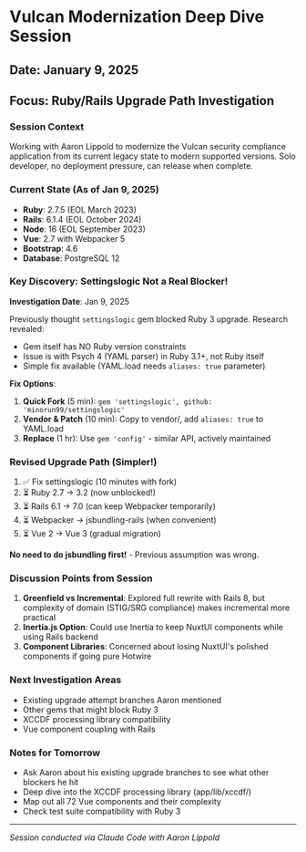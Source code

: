 # Vulcan Modernization Deep Dive Session
## Date: January 9, 2025
## Focus: Ruby/Rails Upgrade Path Investigation

### Session Context
Working with Aaron Lippold to modernize the Vulcan security compliance application from its current legacy state to modern supported versions. Solo developer, no deployment pressure, can release when complete.

### Current State (As of Jan 9, 2025)
- **Ruby**: 2.7.5 (EOL March 2023)
- **Rails**: 6.1.4 (EOL October 2024)
- **Node**: 16 (EOL September 2023)
- **Vue**: 2.7 with Webpacker 5
- **Bootstrap**: 4.6
- **Database**: PostgreSQL 12

### Key Discovery: Settingslogic Not a Real Blocker!
**Investigation Date**: Jan 9, 2025

Previously thought `settingslogic` gem blocked Ruby 3 upgrade. Research revealed:
- Gem itself has NO Ruby version constraints
- Issue is with Psych 4 (YAML parser) in Ruby 3.1+, not Ruby itself
- Simple fix available (YAML.load needs `aliases: true` parameter)

**Fix Options**:
1. **Quick Fork** (5 min): `gem 'settingslogic', github: 'minorun99/settingslogic'`
2. **Vendor & Patch** (10 min): Copy to vendor/, add `aliases: true` to YAML.load
3. **Replace** (1 hr): Use `gem 'config'` - similar API, actively maintained

### Revised Upgrade Path (Simpler!)
1. ✅ Fix settingslogic (10 minutes with fork)
2. ⏳ Ruby 2.7 → 3.2 (now unblocked!)
3. ⏳ Rails 6.1 → 7.0 (can keep Webpacker temporarily)
4. ⏳ Webpacker → jsbundling-rails (when convenient)
5. ⏳ Vue 2 → Vue 3 (gradual migration)

**No need to do jsbundling first!** - Previous assumption was wrong.

### Discussion Points from Session
1. **Greenfield vs Incremental**: Explored full rewrite with Rails 8, but complexity of domain (STIG/SRG compliance) makes incremental more practical
2. **Inertia.js Option**: Could use Inertia to keep NuxtUI components while using Rails backend
3. **Component Libraries**: Concerned about losing NuxtUI's polished components if going pure Hotwire

### Next Investigation Areas
- Existing upgrade attempt branches Aaron mentioned
- Other gems that might block Ruby 3
- XCCDF processing library compatibility
- Vue component coupling with Rails

### Notes for Tomorrow
- Ask Aaron about his existing upgrade branches to see what other blockers he hit
- Deep dive into the XCCDF processing library (app/lib/xccdf/)
- Map out all 72 Vue components and their complexity
- Check test suite compatibility with Ruby 3

---
*Session conducted via Claude Code with Aaron Lippold*